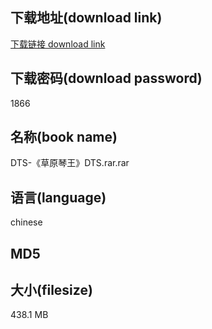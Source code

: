 ## 下载地址(download link)
[下载链接 download link](https://tutu365.netlify.app/?s=DTS-%E3%80%8A%E8%8D%89%E5%8E%9F%E7%90%B4%E7%8E%8B%E3%80%8BDTS.rar)

## 下载密码(download password)
1866

## 名称(book name)
DTS-《草原琴王》DTS.rar.rar

## 语言(language)
chinese

## MD5


## 大小(filesize)
438.1 MB
